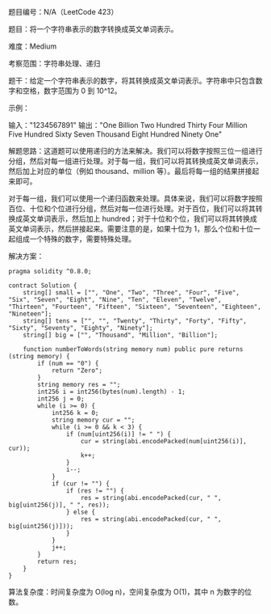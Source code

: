 题目编号：N/A（LeetCode 423）

题目：将一个字符串表示的数字转换成英文单词表示。

难度：Medium

考察范围：字符串处理、递归

题干：给定一个字符串表示的数字，将其转换成英文单词表示。字符串中只包含数字和空格，数字范围为 0 到 10^12。

示例：

输入："1234567891"
输出："One Billion Two Hundred Thirty Four Million Five Hundred Sixty Seven Thousand Eight Hundred Ninety One"

解题思路：这道题可以使用递归的方法来解决。我们可以将数字按照三位一组进行分组，然后对每一组进行处理。对于每一组，我们可以将其转换成英文单词表示，然后加上对应的单位（例如 thousand、million 等）。最后将每一组的结果拼接起来即可。

对于每一组，我们可以使用一个递归函数来处理。具体来说，我们可以将数字按照百位、十位和个位进行分组，然后对每一位进行处理。对于百位，我们可以将其转换成英文单词表示，然后加上 hundred；对于十位和个位，我们可以将其转换成英文单词表示，然后拼接起来。需要注意的是，如果十位为 1，那么个位和十位一起组成一个特殊的数字，需要特殊处理。

解决方案：

```solidity
pragma solidity ^0.8.0;

contract Solution {
    string[] small = ["", "One", "Two", "Three", "Four", "Five", "Six", "Seven", "Eight", "Nine", "Ten", "Eleven", "Twelve", "Thirteen", "Fourteen", "Fifteen", "Sixteen", "Seventeen", "Eighteen", "Nineteen"];
    string[] tens = ["", "", "Twenty", "Thirty", "Forty", "Fifty", "Sixty", "Seventy", "Eighty", "Ninety"];
    string[] big = ["", "Thousand", "Million", "Billion"];
    
    function numberToWords(string memory num) public pure returns (string memory) {
        if (num == "0") {
            return "Zero";
        }
        string memory res = "";
        int256 i = int256(bytes(num).length) - 1;
        int256 j = 0;
        while (i >= 0) {
            int256 k = 0;
            string memory cur = "";
            while (i >= 0 && k < 3) {
                if (num[uint256(i)] != " ") {
                    cur = string(abi.encodePacked(num[uint256(i)], cur));
                    k++;
                }
                i--;
            }
            if (cur != "") {
                if (res != "") {
                    res = string(abi.encodePacked(cur, " ", big[uint256(j)], " ", res));
                } else {
                    res = string(abi.encodePacked(cur, " ", big[uint256(j)]));
                }
            }
            j++;
        }
        return res;
    }
}
```

算法复杂度：时间复杂度为 O(log n)，空间复杂度为 O(1)，其中 n 为数字的位数。